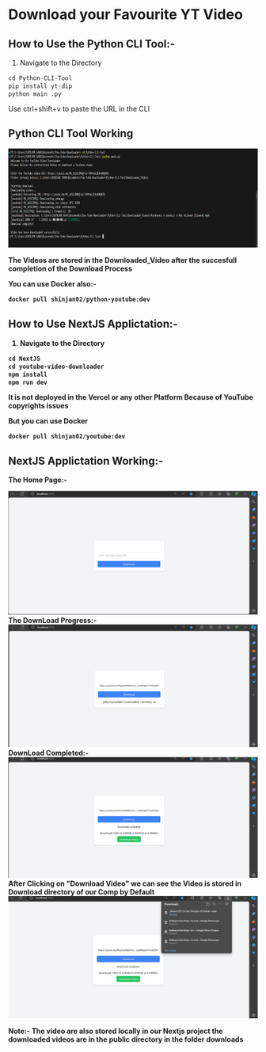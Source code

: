 # Download your Favourite  YT Video


## How to Use the Python CLI Tool:-
 
 
   1. Navigate to the Directory
    
    
    cd Python-CLI-Tool
    pip install yt-dip
    python main .py
Use ctrl+shift+v to paste the URL in the CLI 

## Python CLI Tool Working

<img width ="1000" height="200" src="./img/pythoncli.png">

<b>The Videos are stored in the Downloaded_Video after the succesfull completion of the Download Process

You can use Docker also:-

```bash
docker pull shinjan02/python-youtube:dev

```



## How to Use NextJS Applictation:-


   1. Navigate to the Directory
    
    
    cd NextJS
    cd youtube-video-downloader
    npm install 
    npm run dev
It is not deployed in the Vercel or any other Platform Because of YouTube copyrights issues

But you can use Docker 

```bash
docker pull shinjan02/youtube:dev

```


## NextJS Applictation Working:-

<b> The Home Page:-

<img src="./img/nextjs.png">
<b> The DownLoad Progress:-

<img src='./img/downloadprogress.png'>
<b> DownLoad Completed:-

<img src="./img/download2.png">
<b> After Clicking on "Download Video" we can see the Video is stored in Download directory of our Comp by Default
<img src='./img/download1.png'>

<b> Note:- The video are also stored locally in our Nextjs project the downloaded videos are in the public directory in the folder downloads


